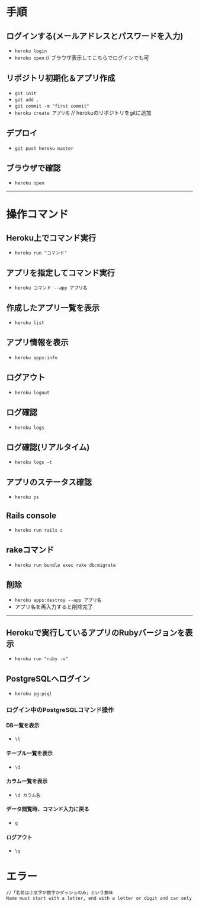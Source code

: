 # 手順
## ログインする(メールアドレスとパスワードを入力)
- `heroku login`
- `heroku open` // ブラウザ表示してこちらでログインでも可
## リポジトリ初期化＆アプリ作成
- `git init`
- `git add .`
- `git commit -m "first commit"`
- `heroku create アプリ名` // herokuのリポジトリをgitに追加
## デプロイ
- `git push heroku master`
## ブラウザで確認
- `heroku open`
---
# 操作コマンド
## Heroku上でコマンド実行
- `heroku run "コマンド"`
## アプリを指定してコマンド実行
- `heroku コマンド --app アプリ名`
## 作成したアプリ一覧を表示
- `heroku list`
## アプリ情報を表示
- `heroku apps:info`
## ログアウト
- `heroku logout`
##  ログ確認
- `heroku logs`
##  ログ確認(リアルタイム)
- `heroku logs -t`
## アプリのステータス確認
- `heroku ps`
## Rails console
- `heroku run rails c`
## rakeコマンド
- `heroku run bundle exec rake db:migrate`
## 削除
- `heroku apps:destroy --app アプリ名`
- アプリ名を再入力すると削除完了
---
## Herokuで実行しているアプリのRubyバージョンを表示
- `heroku run "ruby -v"`
## PostgreSQLへログイン
- `heroku pg:psql`
### ログイン中のPostgreSQLコマンド操作
#### DB一覧を表示
- `\l`
#### テーブル一覧を表示
- `\d`
#### カラム一覧を表示
- `\d カラム名`
#### データ閲覧時、コマンド入力に戻る
- `q`
#### ログアウト
- `\q`

# エラー
```html
//「名前は小文字か数字かダッシュのみ」という意味
Name must start with a letter, end with a letter or digit and can only contain lowercase letters, digits,and dashes.
```